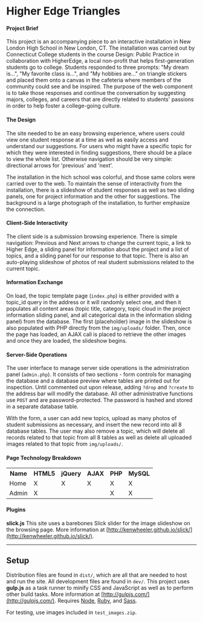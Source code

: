 # Higher Edge Triangles

#### Project Brief

This project is an accompanying piece to an interactive installation in New London High School in New London, CT. The installation was carried out by Connecticut College students in the course Design: Public Practice in collaboration with HigherEdge, a local non-profit that helps first-generation students go to college. Students responded to three prompts: "My dream is...", "My favorite class is...", and "My hobbies are..." on triangle stickers and placed them onto a canvas in the cafeteria where members of the community could see and be inspired. The purpose of the web component is to take those responses and continue the conversation by suggesting majors, colleges, and careers that are directly related to students' passions in order to help foster a college-going culture.

#### The Design

The site needed to be an easy browsing experience, where users could view one student response at a time as well as easily access and understand our suggestions. For users who might have a specific topic for which they were interested in finding suggestions, there should be a place to view the whole list. Otherwise navigation should be very simple: directional arrows for 'previous' and 'next'.

The installation in the hich school was colorful, and those same colors were carried over to the web. To maintain the sense of interactivity from the installation, there is a slideshow of student responses as well as two sliding panels, one for project information and the other for suggestions. The background is a large photograph of the installation, to further emphasize the connection.

#### Client-Side Interactivity

The client side is a submission browsing experience. There is simple navigation: Previous and Next arrows to change the current topic, a link to Higher Edge, a sliding panel for information about the project and a list of topics, and a sliding panel for our response to that topic. There is also an auto-playing slideshow of photos of real student submissions related to the current topic.

#### Information Exchange

On load, the topic template page (`index.php`) is either provided with a topic_id query in the address or it will randomly select one, and then it populates all content areas (topic title, category, topic cloud in the project information sliding panel, and all categorical data in the information sliding panel) from the database. The first (placeholder) image in the slideshow is also populated with PHP directly from the `img/uploads/` folder. Then, once the page has loaded, an AJAX call is placed to retrieve the other images and once they are loaded, the slideshow begins.

#### Server-Side Operations

The user interface to manage server side operations is the administration panel (`admin.php`). It consists of two sections - form controls for managing the database and a database preview where tables are printed out for inspection. Until commented out upon release, adding `?drop` and `?create` to the address bar will modify the database. All other administrative functions use `POST` and are password-protected. The password is hashed and stored in a separate database table.

With the form, a user can add new topics, upload as many photos of student submissions as necessary, and insert the new record into all 8 database tables. The user may also remove a topic, which will delete all records related to that topic from all 8 tables as well as delete all uploaded images related to that topic from `img/uploads/`.

#### Page Technology Breakdown

<table>
  <tr>
    <th>Name</th>
    <th>HTML5</th>
    <th>jQuery</th>
    <th>AJAX</th>
    <th>PHP</th>
    <th>MySQL</th>
  </tr>
  <tr>
    <td>Home</td>
    <td>X</td>
    <td>X</td>
    <td>X</td>
    <td>X</td>
    <td>X</td>
  </tr>
  <tr>
    <td>Admin</td>
    <td>X</td>
    <td></td>
    <td></td>
    <td>X</td>
    <td>X</td>
  </tr>
</table>

#### Plugins

**slick.js** This site uses a barebones Slick slider for the image slideshow on the browsing page. More information at [http://kenwheeler.github.io/slick/](http://kenwheeler.github.io/slick/).

---

## Setup

Distribution files are found in `dist/`, which are all that are needed to host and run the site. All development files are found in `dev/`. This project uses **gulp.js** as a task runner to minify CSS and JavaScript as well as to perform other build tasks. More information at [http://gulpjs.com/](http://gulpjs.com/). Requires [Node](https://nodejs.org/), [Ruby](https://www.ruby-lang.org/en/), and [Sass](http://sass-lang.com/).

For testing, use images included in `test_images.zip`.